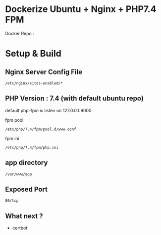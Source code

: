 # Dockerize Ubuntu + Nginx + PHP7.4 FPM

Docker Repo : 

# Setup & Build 

## Nginx Server Config File

```
/etc/nginx/sites-enabled/*
```


## PHP Version : 7.4 (with default ubuntu repo)

default php-fpm is listen on 127.0.0.1:9000

fpm pool
```
/etc/php/7.4/fpm/pool.d/www.conf
```
fpm ini
```
/etc/php/7.4/fpm/php.ini
```


## app directory

```
/var/www/app
```

## Exposed Port

```
80/tcp
```

## What next ? 

- certbot